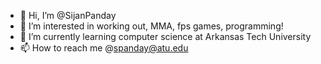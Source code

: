 - 👋 Hi, I’m @SijanPanday
- 👀 I’m interested in working out, MMA, fps games, programming!
- 🌱 I’m currently learning computer science at Arkansas Tech University
- 📫 How to reach me @spanday@atu.edu

<!---
SijanPanday/SijanPanday is a ✨ special ✨ repository because its `README.md` (this file) appears on your GitHub profile.
You can click the Preview link to take a look at your changes.
--->
